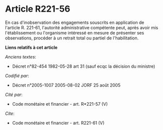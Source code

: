# Article R221-56

En cas d'inobservation des engagements souscrits en application de l'article R. 221-61, l'autorité administrative compétente
peut, après avoir mis l'établissement ou l'organisme intéressé en mesure de présenter ses observations, procéder à un retrait
total ou partiel de l'habilitation.

**Liens relatifs à cet article**

_Anciens textes_:

  - Décret n°82-454 1982-05-28 art 31 (sauf ecqc la décision du ministre)

_Codifié par_:

  - Décret n°2005-1007 2005-08-02 JORF 25 août 2005

_Cité par_:

  - Code monétaire et financier - art. R*221-57 (V)

_Cite_:

  - Code monétaire et financier - art. R221-61 (V)
